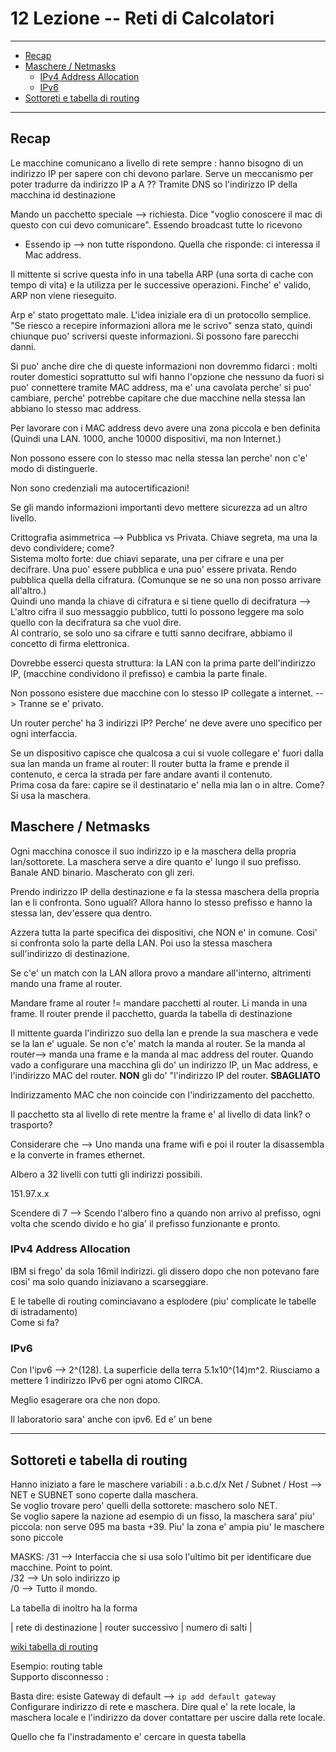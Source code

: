 # 12 Lezione -- Reti di Calcolatori 

---

<!-- TOC -->
- [Recap](#recap)
- [Maschere / Netmasks](#maschere--netmasks)
    - [IPv4 Address Allocation](#ipv4-address-allocation)
    - [IPv6](#ipv6)
- [Sottoreti e tabella di routing](#sottoreti-e-tabella-di-routing)
<!-- /TOC -->

---

## Recap

Le macchine comunicano a livello di rete sempre : hanno bisogno di un indirizzo IP per sapere con chi devono parlare. Serve un meccanismo per poter tradurre da indirizzo IP a A ?? Tramite DNS so l'indirizzo IP della macchina id destinazione

Mando un pacchetto speciale --> richiesta. Dice "voglio conoscere il mac di questo con cui devo comunicare". Essendo broadcast tutte lo ricevono

* Essendo ip --> non tutte rispondono. Quella che risponde: ci interessa il Mac address.  
  
Il mittente si scrive questa info in una tabella ARP (una sorta di cache con tempo di vita) e la utilizza per le successive operazioni.  Finche' e' valido, ARP non viene rieseguito.  
  
Arp e' stato progettato male. L'idea iniziale era di un protocollo semplice.  
"Se riesco a recepire informazioni allora me le scrivo" senza stato, quindi chiunque puo' scriversi queste informazioni. Si possono fare parecchi danni.  
  
Si puo' anche dire che di queste informazioni non dovremmo fidarci : molti router domestici soprattutto sul wifi hanno l'opzione che nessuno da fuori si puo' connettere tramite MAC address, ma e' una cavolata perche' si puo' cambiare, perche' potrebbe capitare che due macchine nella stessa lan abbiano lo stesso mac address.  
  
Per lavorare con i MAC address devo avere una zona piccola e ben definita (Quindi una LAN. 1000, anche 10000 dispositivi, ma non Internet.)  
  
Non possono essere con lo stesso mac nella stessa lan perche' non c'e' modo di distinguerle.  
  
Non sono credenziali ma autocertificazioni!  
  
Se gli mando informazioni importanti devo mettere sicurezza ad un altro livello.  
  
Crittografia asimmetrica --> Pubblica vs Privata. Chiave segreta, ma una la devo condividere; come?  
Sistema molto forte: due chiavi separate, una per cifrare e una per decifrare. Una puo' essere pubblica e una puo' essere privata. Rendo pubblica quella della cifratura. (Comunque se ne so una non posso arrivare all'altro.)  
Quindi uno manda la chiave di cifratura e si tiene quello di decifratura --> L'altro cifra il suo messaggio pubblico, tutti lo possono leggere ma solo quello con la decifratura sa che vuol dire.  
Al contrario, se solo uno sa cifrare e tutti sanno decifrare, abbiamo il concetto di firma elettronica.  
  
Dovrebbe esserci questa struttura: la LAN con la prima parte dell'indirizzo IP, (macchine condividono il prefisso) e cambia la parte finale.  
  
Non possono esistere due macchine con lo stesso IP collegate a internet. --> Tranne se e' privato.  
  
Un router perche' ha 3 indirizzi IP? Perche' ne deve avere uno specifico per ogni interfaccia.  
  
Se un dispositivo capisce che qualcosa a cui si vuole collegare e' fuori dalla sua lan manda un frame al router: Il router butta la frame e prende il contenuto, e cerca la strada per fare andare avanti il contenuto.  
Prima cosa da fare: capire se il destinatario e' nella mia lan o in altre.  Come? Si usa la maschera.  

## Maschere / Netmasks 

Ogni macchina conosce il suo indirizzo ip e la maschera della propria lan/sottorete.  La maschera serve a dire quanto e' lungo il suo prefisso. Banale AND binario. Mascherato con gli zeri.  
  
Prendo indirizzo IP della destinazione e fa la stessa maschera della propria lan e li confronta. Sono uguali? Allora hanno lo stesso prefisso e hanno la stessa lan, dev'essere qua dentro.  
  
Azzera tutta la parte specifica dei dispositivi, che NON e' in comune.  Cosi' si confronta solo la parte della LAN.  Poi uso la stessa maschera sull'indirizzo di destinazione.  
  
Se c'e' un match con la LAN allora provo a mandare all'interno, altrimenti mando una frame al router.  
  
Mandare frame al router != mandare pacchetti al router. Li manda in una frame. Il router prende il pacchetto, guarda la tabella di destinazione  

Il mittente guarda l'indirizzo suo della lan e prende la sua maschera e vede se la lan e' uguale. Se non c'e' match la manda al router. Se la manda al router--> manda una frame e la manda al mac address del router. Quando vado a configurare una macchina gli do' un indirizzo IP, un Mac address, e l'indirizzo MAC del router.   **NON** gli do' "l'indirizzo IP del router. **SBAGLIATO** 
   
Indirizzamento MAC che non coincide con l'indirizzamento del pacchetto. 
  
Il pacchetto sta al livello di rete mentre la frame e' al livello di data link? o trasporto?  
  
Considerare che --> Uno manda una frame wifi e poi il router la disassembla e la converte in frames ethernet.  
  
Albero a 32 livelli con tutti gli indirizzi possibili.  
  
151.97.x.x  
  
Scendere di 7 --> Scendo l'albero fino a quando non arrivo al prefisso, ogni volta che scendo divido e ho gia' il prefisso funzionante e pronto.  
  
### IPv4 Address Allocation  
  
IBM si frego' da sola 16mil indirizzi. gli dissero dopo che non potevano fare cosi' ma solo quando iniziavano a scarseggiare.  
  
E le tabelle di routing cominciavano a esplodere (piu' complicate le tabelle di istradamento)  
Come si fa? 
 
### IPv6  
  
Con l'ipv6 --> 2^(128). La superficie della terra 5.1x10^(14)m^2.  Riusciamo a mettere 1 indirizzo IPv6 per ogni atomo CIRCA.  
  
Meglio esagerare ora che non dopo.  
  
Il laboratorio sara' anche con ipv6. Ed e' un bene 
  
--- 

## Sottoreti e tabella di routing

Hanno iniziato a fare le maschere variabili : a.b.c.d/x 
Net / Subnet / Host --> NET e SUBNET sono coperte dalla maschera.  
Se voglio trovare pero' quelli della sottorete: maschero solo NET.  
Se voglio sapere la nazione ad esempio di un fisso, la maschera sara' piu' piccola: non serve 095 ma basta +39. Piu' la zona e' ampia piu' le maschere sono piccole 

MASKS: 
/31 --> Interfaccia che si usa solo l'ultimo bit per identificare due macchine.  Point to point.  
/32 --> Un solo indirizzo ip  
/0 --> Tutto il mondo.   

La tabella di inoltro ha la forma 

| rete di destinazione | router successivo | numero di salti |

[wiki tabella di routing](https://en.wikipedia.org/wiki/Routing_table)

Esempio: routing table  
Supporto disconnesso : 

Basta dire: esiste Gateway di default --> ```ip add default gateway```  
Configurare indirizzo di rete e maschera. Dire qual e' la rete locale, la maschera locale e l'indirizzo da dover contattare per uscire dalla rete locale.  
  
Quello che fa l'instradamento e' cercare in questa tabella 